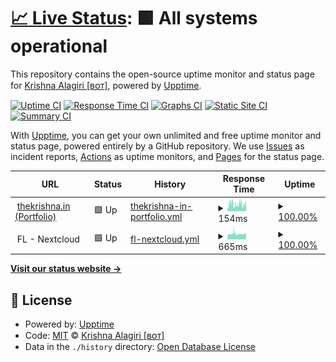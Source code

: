 # [📈 Live Status](https://status.thekrishna.in): <!--live status--> **🟩 All systems operational**

This repository contains the open-source uptime monitor and status page for [Krishna Alagiri [ʙᴏᴛ]](kanth.tech/github), powered by [Upptime](https://github.com/upptime/upptime).

[![Uptime CI](https://github.com/kalagiri-bot/status/workflows/Uptime%20CI/badge.svg)](https://github.com/kalagiri-bot/status/actions?query=workflow%3A%22Uptime+CI%22)
[![Response Time CI](https://github.com/kalagiri-bot/status/workflows/Response%20Time%20CI/badge.svg)](https://github.com/kalagiri-bot/status/actions?query=workflow%3A%22Response+Time+CI%22)
[![Graphs CI](https://github.com/kalagiri-bot/status/workflows/Graphs%20CI/badge.svg)](https://github.com/kalagiri-bot/status/actions?query=workflow%3A%22Graphs+CI%22)
[![Static Site CI](https://github.com/kalagiri-bot/status/workflows/Static%20Site%20CI/badge.svg)](https://github.com/kalagiri-bot/status/actions?query=workflow%3A%22Static+Site+CI%22)
[![Summary CI](https://github.com/kalagiri-bot/status/workflows/Summary%20CI/badge.svg)](https://github.com/kalagiri-bot/status/actions?query=workflow%3A%22Summary+CI%22)

With [Upptime](https://upptime.js.org), you can get your own unlimited and free uptime monitor and status page, powered entirely by a GitHub repository. We use [Issues](https://github.com/kalagiri-bot/status/issues) as incident reports, [Actions](https://github.com/kalagiri-bot/status/actions) as uptime monitors, and [Pages](https://status.thekrishna.in) for the status page.

<!--start: status pages-->
<!-- This summary is generated by Upptime (https://github.com/upptime/upptime) -->
<!-- Do not edit this manually, your changes will be overwritten -->
<!-- prettier-ignore -->
| URL | Status | History | Response Time | Uptime |
| --- | ------ | ------- | ------------- | ------ |
| <img alt="" src="https://thekrishna.in/favicon.ico" height="13"> [thekrishna.in (Portfolio)](https://thekrishna.in/) | 🟩 Up | [thekrishna-in-portfolio.yml](https://github.com/kalagiri-bot/status/commits/HEAD/history/thekrishna-in-portfolio.yml) | <details><summary><img alt="Response time graph" src="./graphs/thekrishna-in-portfolio/response-time-week.png" height="20"> 154ms</summary><br><a href="https://status.thekrishna.in/history/thekrishna-in-portfolio"><img alt="Response time 164" src="https://img.shields.io/endpoint?url=https%3A%2F%2Fraw.githubusercontent.com%2Fkalagiri-bot%2Fstatus%2FHEAD%2Fapi%2Fthekrishna-in-portfolio%2Fresponse-time.json"></a><br><a href="https://status.thekrishna.in/history/thekrishna-in-portfolio"><img alt="24-hour response time 150" src="https://img.shields.io/endpoint?url=https%3A%2F%2Fraw.githubusercontent.com%2Fkalagiri-bot%2Fstatus%2FHEAD%2Fapi%2Fthekrishna-in-portfolio%2Fresponse-time-day.json"></a><br><a href="https://status.thekrishna.in/history/thekrishna-in-portfolio"><img alt="7-day response time 154" src="https://img.shields.io/endpoint?url=https%3A%2F%2Fraw.githubusercontent.com%2Fkalagiri-bot%2Fstatus%2FHEAD%2Fapi%2Fthekrishna-in-portfolio%2Fresponse-time-week.json"></a><br><a href="https://status.thekrishna.in/history/thekrishna-in-portfolio"><img alt="30-day response time 163" src="https://img.shields.io/endpoint?url=https%3A%2F%2Fraw.githubusercontent.com%2Fkalagiri-bot%2Fstatus%2FHEAD%2Fapi%2Fthekrishna-in-portfolio%2Fresponse-time-month.json"></a><br><a href="https://status.thekrishna.in/history/thekrishna-in-portfolio"><img alt="1-year response time 164" src="https://img.shields.io/endpoint?url=https%3A%2F%2Fraw.githubusercontent.com%2Fkalagiri-bot%2Fstatus%2FHEAD%2Fapi%2Fthekrishna-in-portfolio%2Fresponse-time-year.json"></a></details> | <details><summary><a href="https://status.thekrishna.in/history/thekrishna-in-portfolio">100.00%</a></summary><a href="https://status.thekrishna.in/history/thekrishna-in-portfolio"><img alt="All-time uptime 99.99%" src="https://img.shields.io/endpoint?url=https%3A%2F%2Fraw.githubusercontent.com%2Fkalagiri-bot%2Fstatus%2FHEAD%2Fapi%2Fthekrishna-in-portfolio%2Fuptime.json"></a><br><a href="https://status.thekrishna.in/history/thekrishna-in-portfolio"><img alt="24-hour uptime 100.00%" src="https://img.shields.io/endpoint?url=https%3A%2F%2Fraw.githubusercontent.com%2Fkalagiri-bot%2Fstatus%2FHEAD%2Fapi%2Fthekrishna-in-portfolio%2Fuptime-day.json"></a><br><a href="https://status.thekrishna.in/history/thekrishna-in-portfolio"><img alt="7-day uptime 100.00%" src="https://img.shields.io/endpoint?url=https%3A%2F%2Fraw.githubusercontent.com%2Fkalagiri-bot%2Fstatus%2FHEAD%2Fapi%2Fthekrishna-in-portfolio%2Fuptime-week.json"></a><br><a href="https://status.thekrishna.in/history/thekrishna-in-portfolio"><img alt="30-day uptime 100.00%" src="https://img.shields.io/endpoint?url=https%3A%2F%2Fraw.githubusercontent.com%2Fkalagiri-bot%2Fstatus%2FHEAD%2Fapi%2Fthekrishna-in-portfolio%2Fuptime-month.json"></a><br><a href="https://status.thekrishna.in/history/thekrishna-in-portfolio"><img alt="1-year uptime 99.99%" src="https://img.shields.io/endpoint?url=https%3A%2F%2Fraw.githubusercontent.com%2Fkalagiri-bot%2Fstatus%2FHEAD%2Fapi%2Fthekrishna-in-portfolio%2Fuptime-year.json"></a></details>
| <img alt="" src="https://upload.wikimedia.org/wikipedia/commons/thumb/6/60/Nextcloud_Logo.svg/141px-Nextcloud_Logo.svg.png" height="13"> FL - Nextcloud | 🟩 Up | [fl-nextcloud.yml](https://github.com/kalagiri-bot/status/commits/HEAD/history/fl-nextcloud.yml) | <details><summary><img alt="Response time graph" src="./graphs/fl-nextcloud/response-time-week.png" height="20"> 665ms</summary><br><a href="https://status.thekrishna.in/history/fl-nextcloud"><img alt="Response time 834" src="https://img.shields.io/endpoint?url=https%3A%2F%2Fraw.githubusercontent.com%2Fkalagiri-bot%2Fstatus%2FHEAD%2Fapi%2Ffl-nextcloud%2Fresponse-time.json"></a><br><a href="https://status.thekrishna.in/history/fl-nextcloud"><img alt="24-hour response time 632" src="https://img.shields.io/endpoint?url=https%3A%2F%2Fraw.githubusercontent.com%2Fkalagiri-bot%2Fstatus%2FHEAD%2Fapi%2Ffl-nextcloud%2Fresponse-time-day.json"></a><br><a href="https://status.thekrishna.in/history/fl-nextcloud"><img alt="7-day response time 665" src="https://img.shields.io/endpoint?url=https%3A%2F%2Fraw.githubusercontent.com%2Fkalagiri-bot%2Fstatus%2FHEAD%2Fapi%2Ffl-nextcloud%2Fresponse-time-week.json"></a><br><a href="https://status.thekrishna.in/history/fl-nextcloud"><img alt="30-day response time 824" src="https://img.shields.io/endpoint?url=https%3A%2F%2Fraw.githubusercontent.com%2Fkalagiri-bot%2Fstatus%2FHEAD%2Fapi%2Ffl-nextcloud%2Fresponse-time-month.json"></a><br><a href="https://status.thekrishna.in/history/fl-nextcloud"><img alt="1-year response time 834" src="https://img.shields.io/endpoint?url=https%3A%2F%2Fraw.githubusercontent.com%2Fkalagiri-bot%2Fstatus%2FHEAD%2Fapi%2Ffl-nextcloud%2Fresponse-time-year.json"></a></details> | <details><summary><a href="https://status.thekrishna.in/history/fl-nextcloud">100.00%</a></summary><a href="https://status.thekrishna.in/history/fl-nextcloud"><img alt="All-time uptime 98.64%" src="https://img.shields.io/endpoint?url=https%3A%2F%2Fraw.githubusercontent.com%2Fkalagiri-bot%2Fstatus%2FHEAD%2Fapi%2Ffl-nextcloud%2Fuptime.json"></a><br><a href="https://status.thekrishna.in/history/fl-nextcloud"><img alt="24-hour uptime 100.00%" src="https://img.shields.io/endpoint?url=https%3A%2F%2Fraw.githubusercontent.com%2Fkalagiri-bot%2Fstatus%2FHEAD%2Fapi%2Ffl-nextcloud%2Fuptime-day.json"></a><br><a href="https://status.thekrishna.in/history/fl-nextcloud"><img alt="7-day uptime 100.00%" src="https://img.shields.io/endpoint?url=https%3A%2F%2Fraw.githubusercontent.com%2Fkalagiri-bot%2Fstatus%2FHEAD%2Fapi%2Ffl-nextcloud%2Fuptime-week.json"></a><br><a href="https://status.thekrishna.in/history/fl-nextcloud"><img alt="30-day uptime 100.00%" src="https://img.shields.io/endpoint?url=https%3A%2F%2Fraw.githubusercontent.com%2Fkalagiri-bot%2Fstatus%2FHEAD%2Fapi%2Ffl-nextcloud%2Fuptime-month.json"></a><br><a href="https://status.thekrishna.in/history/fl-nextcloud"><img alt="1-year uptime 98.64%" src="https://img.shields.io/endpoint?url=https%3A%2F%2Fraw.githubusercontent.com%2Fkalagiri-bot%2Fstatus%2FHEAD%2Fapi%2Ffl-nextcloud%2Fuptime-year.json"></a></details>

<!--end: status pages-->

[**Visit our status website →**](https://status.thekrishna.in)

## 📄 License

- Powered by: [Upptime](https://github.com/upptime/upptime)
- Code: [MIT](./LICENSE) © [Krishna Alagiri [ʙᴏᴛ]](kanth.tech/github)
- Data in the `./history` directory: [Open Database License](https://opendatacommons.org/licenses/odbl/1-0/)
